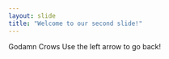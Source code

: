 ```yaml
---
layout: slide
title: "Welcome to our second slide!"
---
```

Godamn Crows
Use the left arrow to go back!
